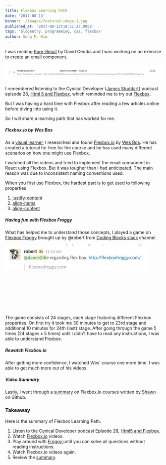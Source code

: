 ```yaml
---
title: Flexbox Learning Path
date: '2017-08-13'
banner: ./images/featured-image-1.jpg
published_at: '2017-08-13T18:51:27.000Z'
tags: 'blogentry, programming, css, flexbox'
author: Sung M. Kim
---
```


I was reading [Pure-React](https://daveceddia.com/pure-react/) by David Ceddia and I was working on an exercise to create an email component.

![](./images/Pure-react-email-component.jpg)

I remembered listening to the Cynical Developer ([James Studdart](http://cynicaldeveloper.com/About)) podcast episode 28, [Html 5 and Flexbox](http://cynicaldeveloper.com/podcast/28/), which reminded me to try out [Flexbox](https://www.w3.org/TR/css-flexbox-1/).

But I was having a hard time with Flexbox after reading a few articles online before diving into using it.

So I will share a learning path that has worked for me.

##### Flexbox.io by Wes Bos

As a [visual learner](https://en.wikipedia.org/wiki/Visual_learning), I researched and found [Flexbox.io](https://flexbox.io/) by [Wes Bos](http://wesbos.com/). He has created a tutorial for free for the course and he has used many different scenarios on how one might use Flexbox.

I watched all the videos and tried to implement the email component in React using Flexbox. But it was tougher than I had anticipated. The main reason was due to inconsistent naming conventions used.

When you first use Flexbox, the hardest part is to get used to following properties

1. [justify-content](https://developer.mozilla.org/en-US/docs/Web/CSS/justify-content)
2. [align-items](https://developer.mozilla.org/en-US/docs/Web/CSS/align-items)
3. [align-content](https://developer.mozilla.org/en-US/docs/Web/CSS/align-content)

##### Having fun with Flexbox Froggy

What has helped me to understand those concepts, I played a game on [Flexbox Froggy](http://flexboxfroggy.com/) brought up by @robert from [Coding Blocks slack](https://www.codingblocks.net/slack/) channel.

![](./images/slack-learning_teaching-@robert.jpg)

 

 

 

 

The game consists of 24 stages, each stage featuring different Flexbox properties. On first try it took me 30 minutes to get to 23rd stage and additional 10 minutes for 24th (last) stage. After going through the game 5 times (24 stages x 5 times) until I didn't have to read any instructions, I was able to understand Flexbox.

##### Rewatch Flexbox.io

After getting more confidence, I watched Wes' course one more time. I was able to get much more out of his videos.

##### Video Summary

Lastly, I went through a [summary](https://gist.github.com/sw-yx/cdd85db3e92f070d5ba164cf05cfd428) on Flexbox.io courses written by [Shawn](http://swyx.io/) on Github.

### Takeaway

Here is the summary of Flexbox Learning Path.

1. Listen to the Cynical Developer podcast Episode 28, [Html5 and Flexbox](http://cynicaldeveloper.com/podcast/28/).
2. Watch [Flexbox.io](https://flexbox.io/) videos.
3. Play around with [Froggy ](http://flexboxfroggy.com/)until you can solve all questions without reading instructions.
4. Watch Flexbox.io videos again.
5. Review the [summary](https://gist.github.com/sw-yx/cdd85db3e92f070d5ba164cf05cfd428).

